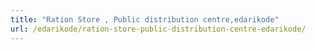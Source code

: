 ```yaml
---
title: "Ration Store , Public distribution centre,edarikode"
url: /edarikode/ration-store-public-distribution-centre-edarikode/
---
```

